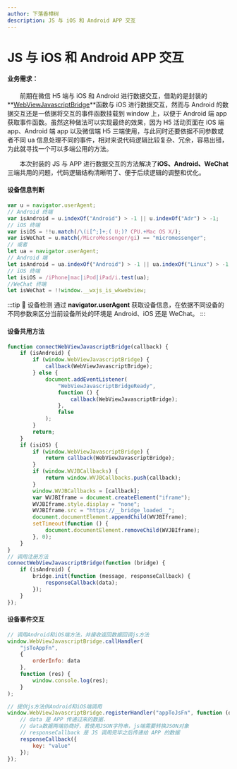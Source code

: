 ```yaml
---
author: 下落香樟树
description: JS 与 iOS 和 Android APP 交互
---
```


# JS 与 iOS 和 Android APP 交互

#### 业务需求：

&emsp;&emsp;前期在微信 H5 端与 iOS 和 Android 进行数据交互，借助的是封装的**[WebViewJavascriptBridge](https://github.com/marcuswestin/WebViewJavascriptBridge)**函数与 iOS 进行数据交互，然而与 Android 的数据交互还是一依据将交互的事件函数挂载到 window 上，以便于 Android 端 app 获取事件函数。虽然这种做法可以实现最终的效果，因为 H5 活动页面在 iOS 端 app、Android 端 app 以及微信端 H5 三端使用，与此同时还要依据不同参数或者不同 ua 信息处理不同的事件，相对来说代码逻辑比较复杂、冗余，容易出错，为此就寻找一个可以多端公用的方法。

&emsp;&emsp;本次封装的 JS 与 APP 进行数据交互的方法解决了**iOS、Android、WeChat**三端共用的问题，代码逻辑结构清晰明了、便于后续逻辑的调整和优化。

#### 设备信息判断

```javascript title='设备判断'
var u = navigator.userAgent;
// Android 终端
var isAndroid = u.indexOf("Android") > -1 || u.indexOf("Adr") > -1;
// iOS 终端
var isiOS = !!u.match(/\(i[^;]+;( U;)? CPU.+Mac OS X/);
var isWeChat = u.match(/MicroMessenger/gi) == "micromessenger";
// 或者
let ua = navigator.userAgent;
// Android 端
let isAndroid = ua.indexOf("Android") > -1 || ua.indexOf("Linux") > -1;
// iOS 终端
let isiOS = /iPhone|mac|iPod|iPad/i.test(ua);
//WeChat 终端
let isWeChat = !!window.__wxjs_is_wkwebview;
```

:::tip 📱 设备检测
通过 **navigator.userAgent** 获取设备信息，在依据不同设备的不同参数来区分当前设备所处的环境是 Android、iOS 还是 WeChat。
:::

#### 设备共用方法

```javascript title='封装交互方法'
function connectWebViewJavascriptBridge(callback) {
	if (isAndroid) {
		if (window.WebViewJavascriptBridge) {
			callback(WebViewJavascriptBridge);
		} else {
			document.addEventListener(
				"WebViewJavascriptBridgeReady",
				function () {
					callback(WebViewJavascriptBridge);
				},
				false
			);
		}
		return;
	}
	if (isiOS) {
		if (window.WebViewJavascriptBridge) {
			return callback(WebViewJavascriptBridge);
		}
		if (window.WVJBCallbacks) {
			return window.WVJBCallbacks.push(callback);
		}
		window.WVJBCallbacks = [callback];
		var WVJBIframe = document.createElement("iframe");
		WVJBIframe.style.display = "none";
		WVJBIframe.src = "https://__bridge_loaded__";
		document.documentElement.appendChild(WVJBIframe);
		setTimeout(function () {
			document.documentElement.removeChild(WVJBIframe);
		}, 0);
	}
}
// 调用注册方法
connectWebViewJavascriptBridge(function (bridge) {
	if (isAndroid) {
		bridge.init(function (message, responseCallback) {
			responseCallback(data);
		});
	}
});
```

#### 设备事件交互

```javascript title='交互事件'
// 调用Android和iOS端方法，并接收返回数据回调js方法
window.WebViewJavascriptBridge.callHandler(
	"jsToAppFn",
	{
		orderInfo: data
	},
	function (res) {
		window.console.log(res);
	}
);

// 提供js方法供Android和iOS端调用
window.WebViewJavascriptBridge.registerHandler("appToJsFn", function (data, responseCallback) {
	// data 是 APP 传递过来的数据.
	// data数据两端协商好，若使用JSON字符串，js端需要转换JSON对象
	// responseCallback 是 JS 调用完毕之后传递给 APP 的数据
	responseCallback({
		key: "value"
	});
});
```
